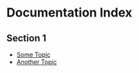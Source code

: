 # Documentation Index

## Section 1
* [Some Topic](./section1/some-topic.md)
* [Another Topic](./section1/another-topic.md)
